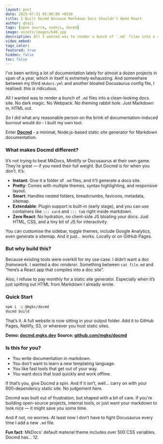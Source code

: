```yaml
---
layout: post
date: 2025-07-31 05:00:00 +0530
title: I Built Docmd Because Markdown Docs Shouldn't Need React
author: ghazi
tags: [open source, nodejs, docmd]
image: assets/images/b40.jpg
description: All I wanted was to render a bunch of `.md` files into a clean-looking docs site. No dark magic. No Webpack. No theming rabbit hole. Just Markdown in, HTML out.
video_embed: 
tags_color: 
featured: true
hidden: false
toc: false
---
```


I’ve been writing a lot of documentation lately for almost a dozen projects in span of a year, which in itself is extremely exhausting. And somewhere between my third `mkdocs.yml` and another bloated Docusaurus config file, I realised: *this is ridiculous.*

All I wanted was to render a bunch of `.md` files into a clean-looking docs site. No dark magic. No Webpack. No theming rabbit hole. Just Markdown in, HTML out.

So I did what any reasonable person on the brink of documentation-induced burnout would do - I built my own tool.

Enter **[Docmd](https://docmd.mgks.dev)** - a minimal, Node.js-based static site generator for Markdown documentation.

### What makes Docmd different?

It’s not trying to beat MkDocs, Mintlify or Docusaurus at their own game. They’re great — if you need their full weight. But Docmd is for when you don’t. It’s:

* **Instant**: Give it a folder of `.md` files, and it’ll generate a docs site.
* **Pretty**: Comes with multiple themes, syntax highlighting, and responsive layout.
* **Smart**: Handles nested folders, breadcrumbs, favicons, metadata, sitemap.
* **Extendable**: Plugin support is built-in (early stage), and you can use containers like `::: card` and `::: tab` right inside markdown.
* **Zero React**: No hydration, no client-side JS bloating your docs. Just HTML, CSS, and a tiny bit of JS for interactivity.

You can customise the sidebar, toggle themes, include Google Analytics, even generate a sitemap. And it just... works. Locally or on GitHub Pages.

### But why build this?

Because existing tools were overkill for my use case. I didn’t want a doc *framework*. I wanted a doc *renderer*. Something between `cat file.md` and “here’s a React app that compiles into a doc site”.

Also, I refuse to pay monthly for a static site generator. Especially when it’s just spitting out HTML from Markdown I already wrote.

### Quick Start

```bash
npm i -g @mgks/docmd
docmd build
```

That’s it. A full website is now sitting in your output folder. Add it to GitHub Pages, Netlify, S3, or wherever you host static sites.

**Demo: [docmd.mgks.dev](https://docmd.mgks.dev)**
**Source: [github.com/mgks/docmd](https://github.com/mgks/docmd)**

### Is this for you?

* You write documentation in markdown.
* You don’t want to learn a new templating language.
* You like fast tools that get out of your way.
* You want docs that load quickly and work offline.

If that’s you, give Docmd a spin. And if it isn’t, well... carry on with your 600-dependency static site. No judgement here.

Docmd was built out of frustration, but shaped with a bit of care. If you're building open-source projects, internal tools, or just want your markdown to look nice — it might save you some time.

And if not, no worries. At least now I don’t have to fight Docusaurus every time I add a new `.md` file.


**Fun fact**: MkDocs' default material theme includes over 500 CSS variables. Docmd has... 12.